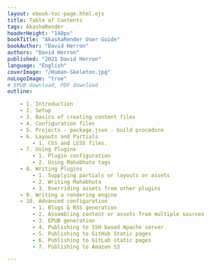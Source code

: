 ```yaml
---
layout: ebook-toc-page.html.ejs
title: Table of Contents
tags: AkashaRender
headerHeight: "140px"
bookTitle: "AkashaRender User Guide"
bookAuthor: "David Herron"
authors: "David Herron"
published: "2021 David Herron"
language: "English"
coverImage: "/Human-Skeleton.jpg"
noLogoImage: "true"
# EPUB download, PDF download
outline:

    - 1. Introduction
    - 2. Setup
    - 3. Basics of creating content files
    - 4. Configuration files
    - 5. Projects - package.json - build procedure
    - 6. Layouts and Partials
        - 1. CSS and LESS files.
    - 7. Using Plugins
        - 1. Plugin configuration
        - 2. Using Mahabhuta tags
    - 8. Writing Plugins
        - 1. Supplying partials or layouts or assets
        - 2. Writing Mahabhuta
        - 3. Overriding assets from other plugins
    - 9. Writing a rendering engine
    - 10. Advanced configuration
        - 1. Blogs & RSS generation
        - 2. Assembling content or assets from multiple sources
        - 3. EPUB generation
        - 4. Publishing to SSH based Apache server
        - 5. Publishing to GitHub Static pages
        - 6. Publishing to GitLab static pages
        - 7. Publishing to Amazon S3

---
```


<nav epub:type="toc" id="toc">

<ol type="1" start="1">
    <li><a href="index.html" id="index"></a></li>
    <li><a href="2-setup.html" id="setup"></a></li>
    <li><a href="3-create-content.html" id="create-content"></a></li>
    <li><a href="configuration.html" id="configuration"></a></li>
    <li><a href="layouts-partials.html" id="layouts-partials"></a>
        <ol>
            <li><a href="css-less.html" id="css-less"></a></li>
                <li><a href="theming.html" id="theming"></a></li>
        </ol>
    </li>
    <li><a href="command-line.html" id="command-line"></a></li>
    <li><a href="plugins-using.html" id="plugins-using"></a></li>
    <li><a href="plugins-writing.html" id="plugins-writing"></a></li>
    <li><a href="rendering-engines.html" id="rendering-engines"></a></li>
</ol>

</nav>
